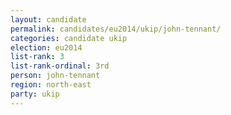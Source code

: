 ```yaml
---
layout: candidate
permalink: candidates/eu2014/ukip/john-tennant/
categories: candidate ukip
election: eu2014
list-rank: 3
list-rank-ordinal: 3rd
person: john-tennant
region: north-east
party: ukip
---
```

